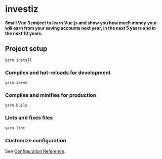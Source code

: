 # investiz
**Small Vue 3 project to learn Vue.js and show you how much money your will earn from your saving accounts next year, in the next 5 years and in the next 10 years.**

## Project setup
```
yarn install
```

### Compiles and hot-reloads for development
```
yarn serve
```

### Compiles and minifies for production
```
yarn build
```

### Lints and fixes files
```
yarn lint
```

### Customize configuration
See [Configuration Reference](https://cli.vuejs.org/config/).
